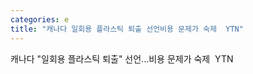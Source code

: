 ```yaml
---
categories: e
title: "캐나다 일회용 플라스틱 퇴출 선언비용 문제가 숙제  YTN"
---
```

캐나다 "일회용 플라스틱 퇴출" 선언...비용 문제가 숙제&nbsp;&nbsp;YTN